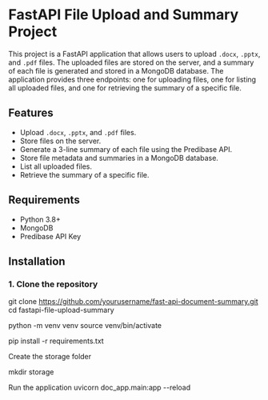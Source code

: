 # FastAPI File Upload and Summary Project

This project is a FastAPI application that allows users to upload `.docx`, `.pptx`, and `.pdf` files. The uploaded files are stored on the server, and a summary of each file is generated and stored in a MongoDB database. The application provides three endpoints: one for uploading files, one for listing all uploaded files, and one for retrieving the summary of a specific file.

## Features

- Upload `.docx`, `.pptx`, and `.pdf` files.
- Store files on the server.
- Generate a 3-line summary of each file using the Predibase API.
- Store file metadata and summaries in a MongoDB database.
- List all uploaded files.
- Retrieve the summary of a specific file.

## Requirements

- Python 3.8+
- MongoDB
- Predibase API Key

## Installation

### 1. Clone the repository


git clone https://github.com/yourusername/fast-api-document-summary.git
cd fastapi-file-upload-summary


python -m venv venv
source venv/bin/activate

pip install -r requirements.txt

Create the storage folder

mkdir storage

Run the application
uvicorn doc_app.main:app --reload
